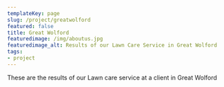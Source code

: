```yaml
---
templateKey: page
slug: /project/greatwolford
featured: false
title: Great Wolford
featuredimage: /img/aboutus.jpg
featuredimage_alt: Results of our Lawn Care Service in Great Wolford
tags:
- project
---
```

These are the results of our Lawn care service at a client in Great Wolford


